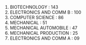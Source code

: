 1. BIOTECHNOLOGY :                          143
2. ELECTRONICS AND COMM B :       100
3. COMPUTER SCIENCE :                    86
4. MECHANICAL :                                 51
5. MECHANICAL AUTOMOBILE :        47
6. MECHANICAL PRODUCTION :        25
7. ELECTRONICS AND COMM A :       09
